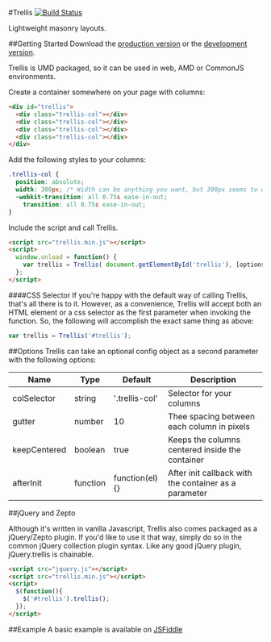 #Trellis
[![Build Status](https://travis-ci.org/colindresj/trellis.svg?branch=master)](https://travis-ci.org/colindresj/trellis)

Lightweight masonry layouts.

##Getting Started
Download the [production version][min] or the [development version][dev].

Trellis is UMD packaged, so it can be used in web, AMD or CommonJS
environments.

[min]: https://cdn.rawgit.com/colindresj/trellis/master/dist/trellis.min.js
[dev]: https://rawgit.com/colindresj/trellis/master/dist/trellis.js

Create a container somewhere on your page with columns:

```html
<div id="trellis">
  <div class="trellis-col"></div>
  <div class="trellis-col"></div>
  <div class="trellis-col"></div>
  <div class="trellis-col"></div>
</div>
```

Add the following styles to your columns:

```css
.trellis-col {
  position: absolute;
  width: 300px; /* Width can be anything you want, but 300px seems to work nicely */
  -webkit-transition: all 0.75s ease-in-out;
    transition: all 0.75s ease-in-out;
}
```

Include the script and call Trellis.

```html
<script src="trellis.min.js"></script>
<script>
  window.onload = function() {
    var trellis = Trellis( document.getElementById('trellis'), [options] );
  };
</script>
```

####CSS Selector
If you're happy with the default way of calling Trellis, that's all there is to it. However, as a convenience, Trellis will accept both an HTML element or a css selector as the first parameter when invoking the function. So, the following will accomplish the exact same thing as above:

```js
var trellis = Trellis('#trellis');
```

##Options
Trellis can take an optional config object as a second parameter with the following options:

Name          | Type       | Default        | Description
--------------|------------| ---------------|---------------------------
colSelector   | string     | '.trellis-col' | Selector for your columns
gutter        | number     | 10             | Thee spacing between each column in pixels
keepCentered  | boolean    | true           | Keeps the columns centered inside the container
afterInit     | function   | function(el){} | After init callback with the container as a parameter

##jQuery and Zepto

Although it's written in vanilla Javascript, Trellis also comes packaged as a jQuery/Zepto plugin. If you'd like to use it that way, simply do so in the common jQuery collection plugin syntax. Like any good jQuery plugin, jQuery.trellis is chainable.

```html
<script src="jquery.js"></script>
<script src="trellis.min.js"></script>
<script>
  $(function(){
    $('#trellis').trellis();
  });
</script>
```

##Example
A basic example is available on [JSFiddle](http://jsfiddle.net/VVsLt/2/)
